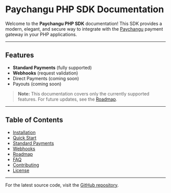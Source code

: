 # Paychangu PHP SDK Documentation

Welcome to the **Paychangu PHP SDK** documentation! This SDK provides a modern, elegant, and secure way to integrate with the [Paychangu](https://paychangu.com) payment gateway in your PHP applications.

---

## Features
- **Standard Payments** (fully supported)
- **Webhooks** (request validation)
- Direct Payments (coming soon)
- Payouts (coming soon)

> **Note:** This documentation covers only the currently supported features. For future updates, see the [Roadmap](roadmap.md).

---

## Table of Contents
- [Installation](installation.md)
- [Quick Start](quickstart.md)
- [Standard Payments](payments.md)
- [Webhooks](webhooks.md)
- [Roadmap](roadmap.md)
- [FAQ](faq.md)
- [Contributing](contributing.md)
- [License](../License.md)

---

For the latest source code, visit the [GitHub repository](https://github.com/codelabmw/paychangu-php).
